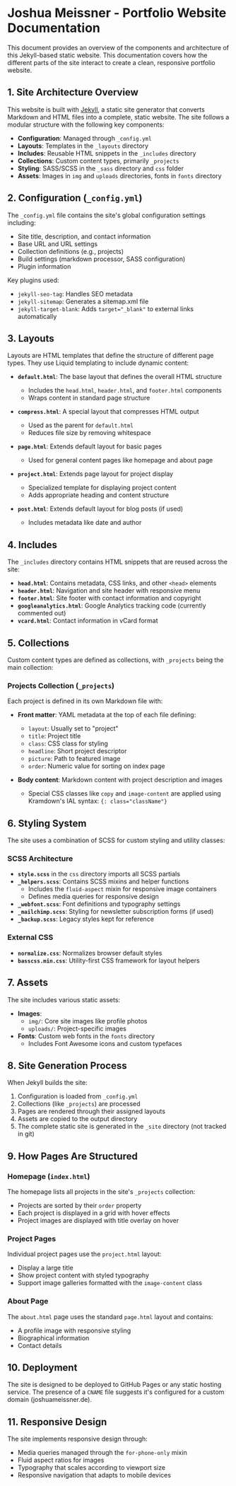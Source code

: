 # Joshua Meissner - Portfolio Website Documentation

This document provides an overview of the components and architecture of this Jekyll-based static website. This documentation covers how the different parts of the site interact to create a clean, responsive portfolio website.

## 1. Site Architecture Overview

This website is built with [Jekyll](https://jekyllrb.com/), a static site generator that converts Markdown and HTML files into a complete, static website. The site follows a modular structure with the following key components:

- **Configuration**: Managed through `_config.yml`
- **Layouts**: Templates in the `_layouts` directory 
- **Includes**: Reusable HTML snippets in the `_includes` directory
- **Collections**: Custom content types, primarily `_projects`
- **Styling**: SASS/SCSS in the `_sass` directory and `css` folder
- **Assets**: Images in `img` and `uploads` directories, fonts in `fonts` directory

## 2. Configuration (`_config.yml`)

The `_config.yml` file contains the site's global configuration settings including:

- Site title, description, and contact information
- Base URL and URL settings
- Collection definitions (e.g., projects)
- Build settings (markdown processor, SASS configuration)
- Plugin information

Key plugins used:
- `jekyll-seo-tag`: Handles SEO metadata
- `jekyll-sitemap`: Generates a sitemap.xml file
- `jekyll-target-blank`: Adds `target="_blank"` to external links automatically

## 3. Layouts

Layouts are HTML templates that define the structure of different page types. They use Liquid templating to include dynamic content:

- **`default.html`**: The base layout that defines the overall HTML structure
  - Includes the `head.html`, `header.html`, and `footer.html` components
  - Wraps content in standard page structure

- **`compress.html`**: A special layout that compresses HTML output
  - Used as the parent for `default.html`
  - Reduces file size by removing whitespace

- **`page.html`**: Extends default layout for basic pages
  - Used for general content pages like homepage and about page

- **`project.html`**: Extends page layout for project display
  - Specialized template for displaying project content
  - Adds appropriate heading and content structure

- **`post.html`**: Extends default layout for blog posts (if used)
  - Includes metadata like date and author

## 4. Includes

The `_includes` directory contains HTML snippets that are reused across the site:

- **`head.html`**: Contains metadata, CSS links, and other `<head>` elements
- **`header.html`**: Navigation and site header with responsive menu
- **`footer.html`**: Site footer with contact information and copyright
- **`googleanalytics.html`**: Google Analytics tracking code (currently commented out)
- **`vcard.html`**: Contact information in vCard format

## 5. Collections

Custom content types are defined as collections, with `_projects` being the main collection:

### Projects Collection (`_projects`)

Each project is defined in its own Markdown file with:

- **Front matter**: YAML metadata at the top of each file defining:
  - `layout`: Usually set to "project"
  - `title`: Project title
  - `class`: CSS class for styling
  - `headline`: Short project descriptor
  - `picture`: Path to featured image
  - `order`: Numeric value for sorting on index page

- **Body content**: Markdown content with project description and images
  - Special CSS classes like `copy` and `image-content` are applied using Kramdown's IAL syntax: `{: class="className"}`

## 6. Styling System

The site uses a combination of SCSS for custom styling and utility classes:

### SCSS Architecture

- **`style.scss`** in the `css` directory imports all SCSS partials
- **`_helpers.scss`**: Contains SCSS mixins and helper functions
  - Includes the `fluid-aspect` mixin for responsive image containers
  - Defines media queries for responsive design
- **`_webfont.scss`**: Font definitions and typography settings
- **`_mailchimp.scss`**: Styling for newsletter subscription forms (if used)
- **`_backup.scss`**: Legacy styles kept for reference

### External CSS

- **`normalize.css`**: Normalizes browser default styles
- **`basscss.min.css`**: Utility-first CSS framework for layout helpers

## 7. Assets

The site includes various static assets:

- **Images**:
  - `img/`: Core site images like profile photos
  - `uploads/`: Project-specific images
- **Fonts**: Custom web fonts in the `fonts` directory
  - Includes Font Awesome icons and custom typefaces

## 8. Site Generation Process

When Jekyll builds the site:

1. Configuration is loaded from `_config.yml`
2. Collections (like `_projects`) are processed
3. Pages are rendered through their assigned layouts
4. Assets are copied to the output directory
5. The complete static site is generated in the `_site` directory (not tracked in git)

## 9. How Pages Are Structured

### Homepage (`index.html`)

The homepage lists all projects in the site's `_projects` collection:
- Projects are sorted by their `order` property
- Each project is displayed in a grid with hover effects
- Project images are displayed with title overlay on hover

### Project Pages

Individual project pages use the `project.html` layout:
- Display a large title
- Show project content with styled typography
- Support image galleries formatted with the `image-content` class

### About Page

The `about.html` page uses the standard `page.html` layout and contains:
- A profile image with responsive styling
- Biographical information
- Contact details

## 10. Deployment

The site is designed to be deployed to GitHub Pages or any static hosting service. The presence of a `CNAME` file suggests it's configured for a custom domain (joshuameissner.de).

## 11. Responsive Design

The site implements responsive design through:
- Media queries managed through the `for-phone-only` mixin
- Fluid aspect ratios for images
- Typography that scales according to viewport size
- Responsive navigation that adapts to mobile devices
